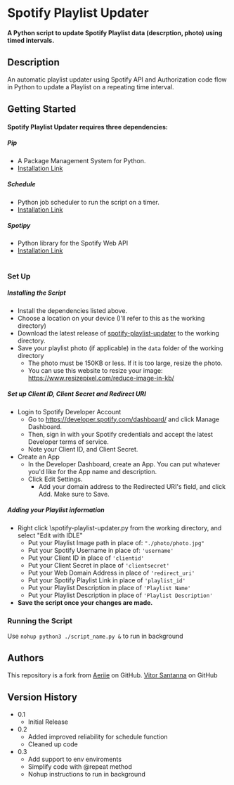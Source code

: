 # Spotify Playlist Updater


#### A Python script to update Spotify Playlist data (descrption, photo) using timed intervals.  

## Description

An automatic playlist updater using Spotify API and Authorization code flow in Python to update a Playlist on a repeating time interval. 

## Getting Started

#### Spotify Playlist Updater requires three dependencies: 

##### Pip

* A Package Management System for Python.
* [Installation Link](https://pip.pypa.io/en/stable/installation/)

##### Schedule
* Python job scheduler to run the script on a timer.
* [Installation Link](https://schedule.readthedocs.io/en/stable/installation.html)

##### Spotipy
* Python library for the Spotify Web API
* [Installation Link](https://spotipy.readthedocs.io/en/2.19.0/#installation)

#

### Set Up

##### Installing the Script

* Install the dependencies listed above. 
* Choose a location on your device (I'll refer to this as the working directory)
* Download the latest release of [spotify-playlist-updater](https://github.com/aeriie/spotify-playlist-updater/) to the working directory. 
* Save your playlist photo (if applicable) in the ``data`` folder of the working directory
    * The photo must be 150KB or less. If it is too large, resize the photo. 
    * You can use this website to resize your image: https://www.resizepixel.com/reduce-image-in-kb/

##### Set up Client ID, Client Secret and Redirect URI
* Login to Spotify Developer Account
    * Go to https://developer.spotify.com/dashboard/ and click Manage Dashboard. 
    * Then, sign in with your Spotify credentials and accept the latest Developer terms of service.
    * Note your Client ID, and Client Secret. 
* Create an App
    * In the Developer Dashboard, create an App. You can put whatever you'd like for the App name and description. 
    * Click Edit Settings. 
        * Add your domain address to the Redirected URI's field, and click Add. Make sure to Save. 

##### Adding your Playlist information
* Right click \spotify-playlist-updater.py from the working directory, and select "Edit with IDLE"
   * Put your Playlist Image path in place of: ```` "./photo/photo.jpg" ````
   * Put your Spotify Username in place of: ```` 'username' ````
   * Put your Client ID in place of ```` 'clientid' ````
   * Put your Client Secret in place of ```` 'clientsecret' ````
   * Put your Web Domain Address in place of ```` 'redirect_uri' ````
   * Put your Spotify Playlist Link in place of ```` 'playlist_id' ````
   * Put your Playlist Description in place of ```` 'Playlist Name' ````
   * Put your Playlist Description in place of ```` 'Playlist Description' ````
* **Save the script once your changes are made.** 


### Running the Script
 Use `nohup python3 ./script_name.py &` to run in background

## Authors
This repository is a fork from [Aeriie](https://github.com/aeriie) on GitHub.
[Vitor Santanna](https://github.com/vitorsantanna2) on GitHub

## Version History

* 0.1
    * Initial Release
* 0.2
   * Added improved reliability for schedule function
   * Cleaned up code
* 0.3
  * Add support to env enviroments
  * Simplify code with @repeat method
  * Nohup instructions to run in background
